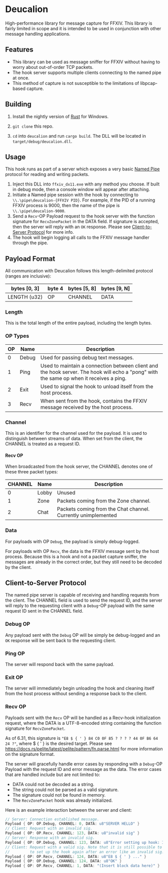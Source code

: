 # Deucalion

High-performance library for message capture for FFXIV. This library is fairly
limited in scope and it is intended to be used in conjunction with other message
handling applications.

## Features

  - This library can be used as message sniffer for FFXIV without having to worry about
    out-of-order TCP packets.
  - The hook server supports multiple clients connecting to the named pipe at once.
  - This method of capture is not susceptible to the limitations of
    libpcap-based capture.

## Building

1. Install the nightly version of
  [Rust](https://www.rust-lang.org/tools/install) for Windows.

2. `git clone` this repo.

3. `cd` into `deucalion` and run `cargo build`. The DLL will be located in
  `target/debug/deucalion.dll`.

## Usage

This hook runs as part of a server which exposes a very basic
[Named Pipe](https://docs.microsoft.com/en-us/windows/win32/ipc/named-pipes)
protocol for reading and writing packets.

1. Inject this DLL into `ffxiv_dx11.exe` with any method you choose. If built
  in debug mode, then a console window will appear after attaching.
1. Initiate a Named pipe session with the hook by connecting to
  `\\.\pipe\deucalion-{FFXIV PID}`. For example, if the PID of a running
  FFXIV process is 9000, then the name of the pipe is
  `\\.\pipe\deucalion-9000`.
  1. Send a `Recv`-OP Payload request to the hook server with the function
  signature for `RecvZonePacket` in the DATA field. If signature is accepted,
  then the server will reply with an `OK` response. Please see [Client-to-Server
  Protocol](#client-to-server-protocol) for more info.
1. The hook will begin logging all calls to the FFXIV message handler through
  the pipe.

## Payload Format

All communication with Deucalion follows this length-delimited protocol (ranges
are inclusive):

| bytes [0, 3] | byte 4 | bytes [5, 8] | bytes [9, N] |
| ------------ | ------ | ------------ | ------------ |
| LENGTH (u32) | OP     | CHANNEL      | DATA         |

### Length

This is the total length of the entire payload, including the length bytes.

### OP Types

| OP  | Name  | Description                                                                                                                             |
| --- | ----- | --------------------------------------------------------------------------------------------------------------------------------------- |
| 0   | Debug | Used for passing debug text messages.                                                                                                   |
| 1   | Ping  | Used to maintain a connection between client and the hook server. The hook will echo a "pong" with the same op when it receives a ping. |
| 2   | Exit  | Used to signal the hook to unload itself from the host process.                                                                         |
| 3   | Recv  | When sent from the hook, contains the FFXIV message received by the host process.                                                       |

### Channel

This is an identifier for the channel used for the payload. It is used to
distinguish between streams of data. When set from the client, the CHANNEL
is treated as a request ID.

#### Recv OP

When broadcasted from the hook server, the CHANNEL denotes one of these three
packet types:

| CHANNEL | Name  | Description                                                   |
| ------- | ----- | ------------------------------------------------------------- |
| 0       | Lobby | Unused                                                        |
| 1       | Zone  | Packets coming from the Zone channel.                         |
| 2       | Chat  | Packets coming from the Chat channel. Currently unimplemented |


### Data

For payloads with OP `Debug`, the payload is simply debug-logged.

For payloads with OP `Recv`, the data is the FFXIV message sent by the host
process.  Because this is a hook and not a packet capture sniffer, the messages
are already in the correct order, but they still need to be decoded by the
client.

## Client-to-Server Protocol

The named pipe server is capable of receiving and handling requests from the
client. The CHANNEL field is used to send the request ID, and the server will
reply to the requesting client with a `Debug`-OP payload with the same request
ID sent in the CHANNEL field.

### Debug OP

Any payload sent with the `Debug` OP will be simply be debug-logged and an `OK`
response will be sent back to the requesting client.

### Ping OP

The server will respond back with the same payload.

### Exit OP

The server will immediately begin unloading the hook and cleaning itself from
the host process without sending a response back to the client.

### Recv OP

Payloads sent with the `Recv` OP will be handled as a Recv-hook initialization
request, where the DATA is a UTF-8-encoded string containing the function
signature for `RecvZonePacket`.

As of 6.31, this signature is
`"E8 $ { ' } 84 C0 0F 85 ? ? ? ? 44 0F B6 64 24 ?"`, where $ { ' } is the desired
target. Please see https://docs.rs/pelite/latest/pelite/pattern/fn.parse.html
for more information on the signature format.

The server will gracefully handle error cases by responding with a `Debug`-OP
Payload with the request ID and error message as the data. The error cases that
are handled include but are not limited to:
  - DATA could not be decoded as a string.
  - The string could not be parsed as a valid signature.
  - The signature could not be found in memory.
  - The `RecvZonePacket` hook was already initialized.

Here is an example interaction between the server and client:

```c
// Server: Connection established message.
Payload { OP: OP.Debug, CHANNEL: 0, DATA: u8"SERVER HELLO" }
// Client: Request with an invalid sig.
Payload { OP: OP.Recv, CHANNEL: 123, DATA: u8"invalid sig" }
// Server: Response with an invalid sig.
Payload { OP: OP.Debug, CHANNEL: 123, DATA: u8"Error setting up hook: Invalid signature: \"invalid sig\"..." }
// Client: Request with a valid sig. Note that it is still possible to attempt
//         to set up the hook again after an error like an invalid sig.
Payload { OP: OP.Recv, CHANNEL: 124, DATA: u8"E8 $ { ' } ..." }
Payload { OP: OP.Debug, CHANNEL: 124, DATA: u8"OK" }
Payload { OP: OP.Recv, CHANNEL: 1, DATA: "(Insert block data here)" }
```

